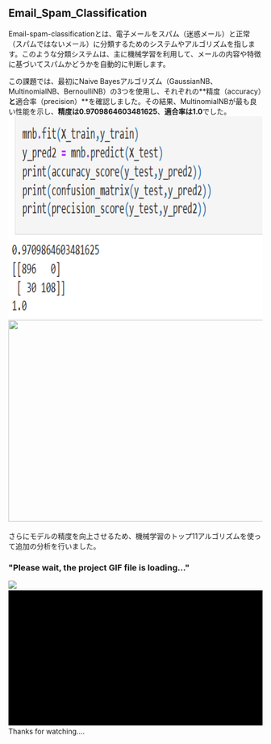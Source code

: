 ## Email_Spam_Classification

Email-spam-classificationとは、電子メールをスパム（迷惑メール）と正常（スパムではないメール）に分類するためのシステムやアルゴリズムを指します。このような分類システムは、主に機械学習を利用して、メールの内容や特徴に基づいてスパムかどうかを自動的に判断します。

この課題では、最初にNaive Bayesアルゴリズム（GaussianNB、MultinomialNB、BernoulliNB）の3つを使用し、それぞれの**精度（accuracy）**と**適合率（precision）**を確認しました。その結果、MultinomialNBが最も良い性能を示し、**精度は0.9709864603481625**、**適合率は1.0**でした。
<img src="pictures/mnb_accuracy & precision_result.png" height="400px" width ="550px">　
<img src="old loss_accuracy.png" height="400px" width ="550px">　

さらにモデルの精度を向上させるため、機械学習のトップ11アルゴリズムを使って追加の分析を行いました。



### "Please wait, the project GIF file is loading..." ###
<img src="Email_sms_spam_Classification/Email_spam_Classifier1st_part-.gif" width="700px">
<img src ="Email_sms_spam_Classification/Email_spam_Classifier2nd_part-.gif" width="700px"

### Thanks for watching.... ###
